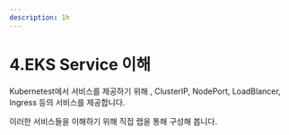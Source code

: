 ```yaml
---
description: 1h
---
```


# 4.EKS Service 이해

Kubernetest에서 서비스를 제공하기 위해 , ClusterIP, NodePort, LoadBlancer, Ingress 등의 서비스를 제공합니다.

이러한 서비스들을 이해하기 위해 직접 랩을 통해 구성해 봅니다.

